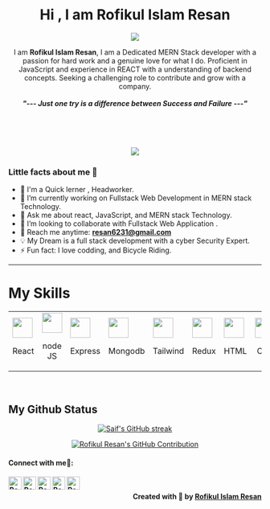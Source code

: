 <h1 align="center">Hi , I am  Rofikul Islam Resan</h1>
<p align="center">
  <img src="https://readme-typing-svg.herokuapp.com?lines=I+am+a+Web+Developer+on+MERN+Stack.;I+am+From+Bangladesh.&center=true&width=500&height=50">
</p>

<p align="center">
    I am <b>Rofikul Islam Resan</b>, I am a Dedicated MERN Stack developer with a passion for hard work and a genuine love for what I do. Proficient in JavaScript and experience in REACT with a understanding of backend concepts. Seeking a challenging role to contribute and grow with a company.
  <br>
  <br>
  <b><i>"--- Just one try is a difference between Success and Failure ---"</i></b>
</p>

<br>
<br>
<br>
<p  align="center">
<img src="https://i.ibb.co/4gC2281/1-238-Medium.png">
</p>
<h3>Little facts about me 🧑</h3>

- 🧞 I'm a Quick lerner , Headworker.
- 🔭 I’m currently working on Fullstack Web Development in MERN stack Technology.
- 💬 Ask me about react, JavaScript, and MERN stack Technology.
- 👯 I’m looking to collaborate with Fullstack Web Application .
- 📧 Reach me anytime: <b><a href="mailto:resan6231@gmail.com">resan6231@gmail.com</a></b>
- 💡 My Dream is a full stack development with a cyber Security Expert.
- ⚡ Fun fact: I love codding, and Bicycle Riding.
  <br>

---

# My Skills

<div>
    <table>
      <td>
        <a>
          <img
            src="https://www.vectorlogo.zone/logos/reactjs/reactjs-icon.svg"
            height="40px"
          />
          <p align="center">React</p>
        </a>
      </td>
      <td>
        <a>
          <img
            src="https://www.vectorlogo.zone/logos/nodejs/nodejs-icon.svg"
            height="40px"
          />
          <p align="center">node JS</p>
        </a>
      </td>
      <td>
        <a>
          <img
            src="https://www.vectorlogo.zone/logos/expressjs/expressjs-icon.svg"
            height="40px"
          />
          <p align="center">Express</p>
        </a>
      </td>
      <td>
        <span>
          <img
            src="https://www.vectorlogo.zone/logos/mongodb/mongodb-icon.svg"
            height="40px"
          />
          <p align="center">Mongodb</p>
        </span>
      </td>
      <td>
        <span>
          <img
            src="https://www.vectorlogo.zone/logos/tailwindcss/tailwindcss-icon.svg"
            height="40px"
          />
          <p align="center">Tailwind</p>
        </span>
      </td>
      <td>
        <span>
          <img
            src="https://rofikul-resan.web.app/redux-50.png"
            alt=""
            height="40px"
          />
          <p align="center">Redux</p>
        </span>
      </td>
      <td>
        <span>
          <img
            src="https://www.vectorlogo.zone/logos/w3_html5/w3_html5-icon.svg"
            height="40px"
          />
          <p align="center">HTML</p>
        </span>
      </td>
      <td>
        <span>
          <img
            src="https://www.vectorlogo.zone/logos/w3_css/w3_css-official.svg"
            height="40px"
          />
          <p align="center">CSS</p>
        </span>
      </td>
      <td>
        <span>
          <img
            src="https://www.vectorlogo.zone/logos/github/github-icon.svg"
            height="40px"
          />
          <p align="center">Github</p>
        </span>
      </td>
      <td>
        <span>
          <img
            src="https://www.vectorlogo.zone/logos/git-scm/git-scm-icon.svg"
            height="40px"
          />
          <p align="center">Git</p>
        </span>
      </td>
      <td>
        <span>
          <img
            src="https://www.vectorlogo.zone/logos/getbootstrap/getbootstrap-icon.svg"
            height="40px"
          />
          <p align="center">Bootstrap</p>
        </span>
      </td>
      <td>
        <span>
          <img
            src="https://www.vectorlogo.zone/logos/firebase/firebase-icon.svg"
            alt=""
            height="40px"
          />
          <p align="center">Firebase</p>
        </span>
      </td>
      <td>
        <span>
          <img
            src="https://rofikul-resan.web.app/nextjs.svg"
            height="40px"
          />
          <p align="center">Next Js</p>
        </span>
      </td>
      <td>
        <span>
          <img
            src="https://www.vectorlogo.zone/logos/figma/figma-icon.svg"
            height="40px"
          />
          <p align="center">Figma</p>
        </span>
      </td>
      <td>
        <span>
          <img
            src="https://rofikul-resan.web.app/visual-studio.svg"
            alt=""
            height="40px"
          />
          <p align="center" >Vs Code</p>
        </span>
      </td>
    </table>
</div>
<br>

<h2> My Github Status </h2>
<p align="center">
  <a href="https://github.com/rofikul-resan">
    <img src="https://github-readme-streak-stats.herokuapp.com/?user=rofikul-resan&theme=radical&border=7F3FBF&background=0D1117" alt="Saif's GitHub streak"/>
  </a>
</p>
<p align="center">
  <a href="https://github.com/rofikul-resan">
    <img src="https://github-profile-summary-cards.vercel.app/api/cards/profile-details?username=rofikul-resan&theme=radical" alt="Rofikul Resan's GitHub Contribution"/>
  </a>
</p>
<h4> Connect with me🤝: <h4>
  </hr>
  <a href="https://www.linkedin.com/in/rofikul-islam-resan-74555a278/">
   <img align="left" alt=" Rofikul Islam Resan | Linkedin" width="26px" src="https://www.vectorlogo.zone/logos/linkedin/linkedin-icon.svg" />
  </a> <span>  <span>
  <a href="mailto:resan6231@gmail.com">
    <img align="left" alt="Rofikul Islam Resan | Gmail" width="26px" src="https://www.vectorlogo.zone/logos/gmail/gmail-icon.svg" />
  </a> <span>  <span>
  <a href="https://www.facebook.com/resan.rafin">
    <img align="left" alt="Rofikul Islam Resan | facebook" width="26px" src="https://www.vectorlogo.zone/logos/facebook/facebook-official.svg" />
  </a> <span>  <span>
   <a href="https://github.com/rofikul-resan">
    <img align="left" alt="Rofikul Islam Resan | Github" width="26px" src="https://www.vectorlogo.zone/logos/github/github-tile.svg" />
  </a> <span>  <span>
  <a href="https://rofikul-resan.web.app/">
    <img align="left" alt="Rofikul Islam Resan | Portfolio" width="26px" src="https://www.svgrepo.com/show/474386/internet.svg" />
  </a>
  <br>
<p align="right" > Created with 🧡 by <a href="https://github.com/rofikul-resan">Rofikul Islam Resan</a></p>
